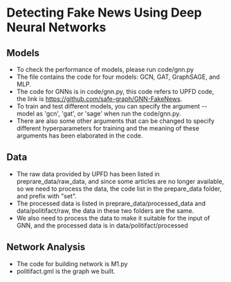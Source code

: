 # Detecting Fake News Using Deep Neural Networks

## Models
* To check the performance of models, please run code/gnn.py
* The file contains the code for four models: GCN, GAT, GraphSAGE, and MLP. 
* The code for GNNs is in code/gnn.py, this code refers to UPFD code, the link is https://github.com/safe-graph/GNN-FakeNews.
* To train and test different models, you can specify the argument --model as 'gcn', 'gat', or 'sage' when run the code/gnn.py.
* There are also some other arguments that can be changed to specify different hyperparameters for training and the meaning of these arguments has been elaborated in the code.

## Data
* The raw data provided by UPFD has been listed in preprare_data/raw_data, and since some articles are no longer available, so we need to process the data, the code list in the prepare_data folder, and prefix with "set".
* The processed data is listed in preprare_data/processed_data and data/politifact/raw, the data in these two folders are the same.
* We also need to process the data to make it suitable for the input of GNN, and the processed data is in data/politifact/processed

## Network Analysis
* The code for building network is M1.py
* politifact.gml is the graph we built.

